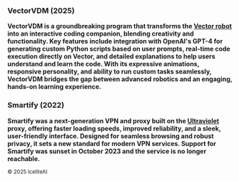 ### VectorVDM (2025)
**VectorVDM is a groundbreaking program that transforms the [Vector robot](https://ddlbots.com/products/vector-robot) into an interactive coding companion, blending creativity and functionality. Key features include integration with OpenAI's GPT-4 for generating custom Python scripts based on user prompts, real-time code execution directly on Vector, and detailed explanations to help users understand and learn the code. With its expressive animations, responsive personality, and ability to run custom tasks seamlessly, VectorVDM bridges the gap between advanced robotics and an engaging, hands-on learning experience.**

### Smartify (2022)
**Smartify was a next-generation VPN and proxy built on the [Ultraviolet](https://github.com/titaniumnetwork-dev/Ultraviolet) proxy, offering faster loading speeds, improved reliability, and a sleek, user-friendly interface. Designed for seamless browsing and robust privacy, it sets a new standard for modern VPN services. Support for Smartify was sunset in October 2023 and the service is no longer reachable.**

<sup>© 2025 IceliteAI</sup>
